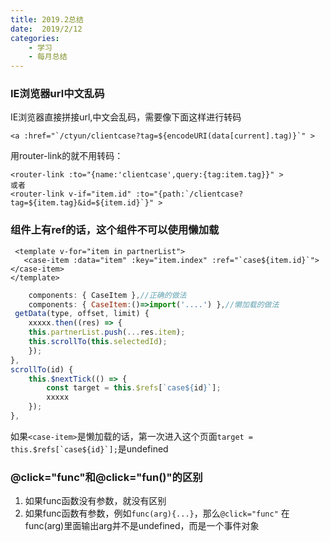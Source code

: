 ```yaml
---
title: 2019.2总结  
date:  2019/2/12
categories: 
    - 学习
    - 每月总结 
---
```

### IE浏览器url中文乱码
IE浏览器直接拼接url,中文会乱码，需要像下面这样进行转码
 ```
 <a :href="`/ctyun/clientcase?tag=${encodeURI(data[current].tag)}`" >
 ```
 用router-link的就不用转码：
 ```
 <router-link :to="{name:'clientcase',query:{tag:item.tag}}" >
 或者
<router-link v-if="item.id" :to="{path:`/clientcase?tag=${item.tag}&id=${item.id}`}" >
 ```

 ### 组件上有ref的话，这个组件不可以使用懒加载
 ```
  <template v-for="item in partnerList">
    <case-item :data="item" :key="item.index" :ref="`case${item.id}`"></case-item>
</template>
```
```js
    components: { CaseItem },//正确的做法
    components: { CaseItem:()=>import('....') },//懒加载的做法  
 getData(type, offset, limit) {
    xxxxx.then((res) => {
    this.partnerList.push(...res.item);
    this.scrollTo(this.selectedId);
    });
},
scrollTo(id) {
    this.$nextTick(() => {
        const target = this.$refs[`case${id}`];
        xxxxx
    });
},
```
如果``<case-item>``是懒加载的话，第一次进入这个页面``target = this.$refs[`case${id}`];``是undefined

### @click="func"和@click="fun()"的区别
1. 如果func函数没有参数，就没有区别
2. 如果func函数有参数，例如``func(arg){...}``，那么``@click="func"`` 在func(arg)里面输出arg并不是undefined，而是一个事件对象


